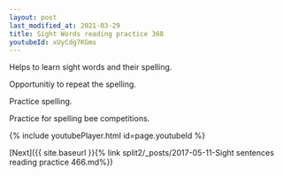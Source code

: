 ```yaml
---
layout: post
last_modified_at: 2021-03-29
title: Sight Words reading practice 368
youtubeId: xUyCdg7KGms
---
```

 
 
Helps to learn sight words and their spelling.

Opportunitiy to repeat the spelling. 

Practice spelling. 
 
Practice for spelling bee competitions. 
 
{% include youtubePlayer.html id=page.youtubeId %}
 
 

[Next]({{ site.baseurl }}{% link  split2/_posts/2017-05-11-Sight sentences reading practice 466.md%})
 
